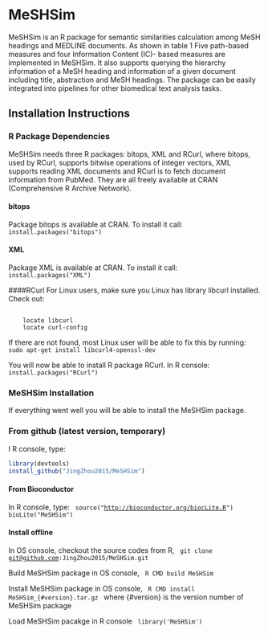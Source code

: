MeSHSim
=======

MeSHSim is an R package for semantic similarities calculation among MeSH headings and MEDLINE documents. As shown in table 1 Five path-based measures and four Information Content (IC)- based measures are implemented in MeSHSim. It also supports querying the hierarchy information of a MeSH heading and information of a given document including title, abstraction and MeSH headings. The package can be easily integrated into pipelines for other biomedical text analysis tasks. 

## Installation Instructions

### R Package Dependencies
MeSHSim needs three R packages: bitops, XML and RCurl, where bitops, used by RCurl, supports bitwise operations of integer vectors, XML supports reading XML documents and RCurl is to fetch document information from PubMed. They are all freely available at CRAN (Comprehensive R Archive Network).

#### bitops
Package bitops is available at CRAN. To install it call:
<code>
	install.packages("bitops")
</code>

#### XML
Package XML is available at CRAN. To install it call:
<code>
	install.packages("XML")
</code>

####RCurl
For Linux users, make sure you Linux has library libcurl installed. Check out:

<code>
	locate libcurl
	locate curl-config
</code>

If there are not found, most Linux user will be able to fix this by running:
<code>
    sudo apt-get install libcurl4-openssl-dev
</code>

You will now be able to install R package RCurl. In R console:
<code>
    install.packages("RCurl")
</code>


### MeSHSim Installation
If everything went well you will be able to install the MeSHSim package.

### From github (latest version, temporary)
I R console, type:
```R
library(devtools)
install_github("JingZhou2015/MeSHSim")
```

#### From Bioconductor
In R console, type:
<code>
	source("http://bioconductor.org/biocLite.R")
	bioLite("MeSHSim")
</code>

#### Install offline
In OS console, checkout the source codes from R,
<code>
	git clone git@github.com:JingZhou2015/MeSHSim.git
</code>

Build MeSHSim package in OS console,
<code>
	R CMD build MeSHSim
</code>

Install MeSHSim package in OS console,
<code>
	R CMD install MeSHSim_{#version}.tar.gz
</code>
where {#version} is the version number of MeSHSim package

Load MeSHSim pacakge in R console
<code>
	library('MeSHSim')
</code>
